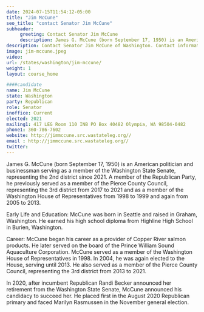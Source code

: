 ```yaml
---
date: 2024-07-15T11:54:12-05:00
title: "Jim McCune"
seo_title: "contact Senator Jim McCune"
subheader:
     greeting: Contact Senator Jim McCune
     description: James G. McCune (born September 17, 1950) is an American politician and businessman serving as a member of the Washington State Senate, representing the 2nd district since 2021.
description: Contact Senator Jim McCune of Washington. Contact information for Jim McCune includes email address, phone number, and mailing address.
image: jim-mccune.jpeg
video:
url: /states/washington/jim-mccune/
weight: 1
layout: course_home

####candidate
name: Jim McCune
state: Washington
party: Republican
role: Senator
inoffice: Current
elected: 2021
mailing1: 417 LEG Room 110 INB PO Box 40482 Olympia, WA 98504-0482
phone1: 360-786-7602
website: http://jimmccune.src.wastateleg.org//
email : http://jimmccune.src.wastateleg.org//
twitter: 
---
```

James G. McCune (born September 17, 1950) is an American politician and businessman serving as a member of the Washington State Senate, representing the 2nd district since 2021. A member of the Republican Party, he previously served as a member of the Pierce County Council, representing the 3rd district from 2017 to 2021 and as a member of the Washington House of Representatives from 1998 to 1999 and again from 2005 to 2013.

Early Life and Education:
McCune was born in Seattle and raised in Graham, Washington. He earned his high school diploma from Highline High School in Burien, Washington.

Career:
McCune began his career as a provider of Copper River salmon products. He later served on the board of the Prince William Sound Aquaculture Corporation. McCune served as a member of the Washington House of Representatives in 1998. In 2004, he was again elected to the House, serving until 2013. He also served as a member of the Pierce County Council, representing the 3rd district from 2013 to 2021.

In 2020, after incumbent Republican Randi Becker announced her retirement from the Washington State Senate, McCune announced his candidacy to succeed her. He placed first in the August 2020 Republican primary and faced Marilyn Rasmussen in the November general election.


